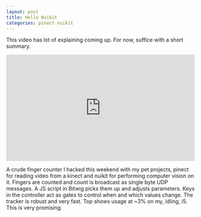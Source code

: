 ```yaml
---
layout: post
title: Hello Nuikit
categories: pinect nuikit
---
```


This video has lot of explaining coming up. For now, suffice with a short summary.

<style>.embed-container { position: relative; padding-bottom: 56.25%; height: 0; overflow: hidden; max-width: 100%; } .embed-container iframe, .embed-container object, .embed-container embed { position: absolute; top: 0; left: 0; width: 100%; height: 100%; }</style><div class='embed-container'><iframe src='http://www.youtube.com/embed/wg2NqptTGOY' frameborder='0' allowfullscreen></iframe></div>

A crude finger counter I hacked this weekend with my pet projects, pinect for reading video from a kinect and nuikit for performing computer vision on it. Fingers are counted and count is broadcast as single byte UDP messages. A JS script in Bitwig picks them up and adjusts parameters. Keys in the controller act as gates to control when and which values change. The tracker is robust and very fast. Top shows usage at ~3% on my, idling, i5. This is very promising.
